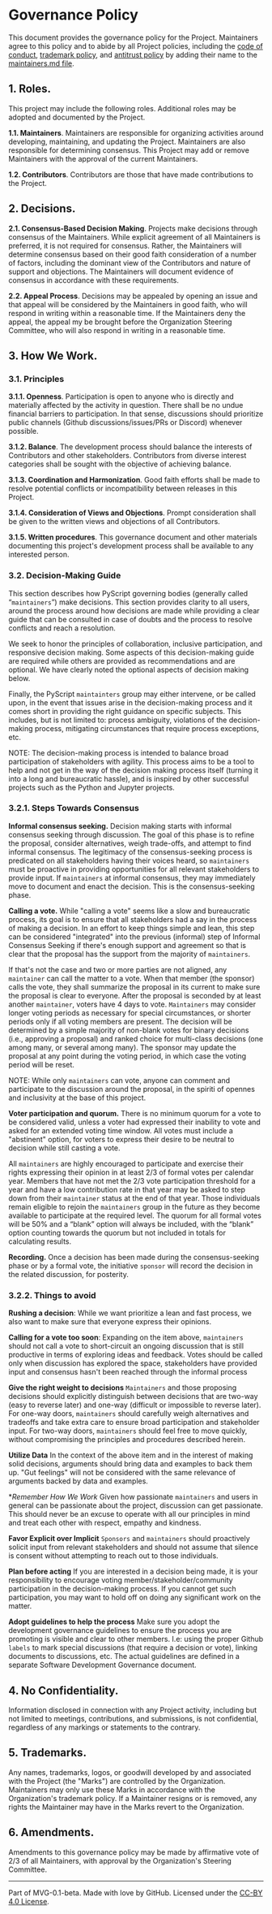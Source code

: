 # Governance Policy

This document provides the governance policy for the Project. Maintainers agree to this policy and to abide by all Project policies, including the [code of conduct](https://github.com/pyscript/governance/blob/main/CODE-OF-CONDUCT.md), [trademark policy](https://github.com/pyscript/governance/blob/main/TRADEMARKS.md), and [antitrust policy](https://github.com/pyscript/governance/blob/main/ANTITRUST.md) by adding their name to the [maintainers.md file](https://github.com/pyscript/pyscript/blob/main/MAINTAINERS.md).

## 1. Roles.

This project may include the following roles. Additional roles may be adopted and documented by the Project.

**1.1. Maintainers**. Maintainers are responsible for organizing activities around developing, maintaining, and updating the Project. Maintainers are also responsible for determining consensus. This Project may add or remove Maintainers with the approval of the current Maintainers.

**1.2. Contributors**. Contributors are those that have made contributions to the Project.

## 2. Decisions.

**2.1. Consensus-Based Decision Making**. Projects make decisions through consensus of the Maintainers. While explicit agreement of all Maintainers is preferred, it is not required for consensus. Rather, the Maintainers will determine consensus based on their good faith consideration of a number of factors, including the dominant view of the Contributors and nature of support and objections. The Maintainers will document evidence of consensus in accordance with these requirements.

**2.2. Appeal Process**. Decisions may be appealed by opening an issue and that appeal will be considered by the Maintainers in good faith, who will respond in writing within a reasonable time. If the Maintainers deny the appeal, the appeal my be brought before the Organization Steering Committee, who will also respond in writing in a reasonable time.

## 3. How We Work.

### 3.1. Principles

**3.1.1. Openness**. Participation is open to anyone who is directly and materially affected by the activity in question. There shall be no undue financial barriers to participation. In that sense, discussions should prioritize public channels (Github discussions/issues/PRs or Discord) whenever possible.

**3.1.2. Balance**. The development process should balance the interests of Contributors and other stakeholders. Contributors from diverse interest categories shall be sought with the objective of achieving balance.

**3.1.3. Coordination and Harmonization**. Good faith efforts shall be made to resolve potential conflicts or incompatibility between releases in this Project.

**3.1.4. Consideration of Views and Objections**. Prompt consideration shall be given to the written views and objections of all Contributors.

**3.1.5. Written procedures**. This governance document and other materials documenting this project's development process shall be available to any interested person.

### 3.2. Decision-Making Guide

This section describes how PyScript governing bodies (generally called “`maintainers`”) make decisions. This section provides clarity to all users, around the process around how decisions are made while providing a clear guide that can be consulted in case of doubts and the process to resolve conflicts and reach a resolution.

We seek to honor the principles of collaboration, inclusive participation, and responsive decision making. Some aspects of this decision-making guide are required while others are provided as recommendations and are optional. We have clearly noted the optional aspects of decision making below.

Finally, the PyScript `maintainters` group may either intervene, or be called upon, in the event that issues arise in the decision-making process and it comes short in providing the right guidance on specific subjects. This includes, but is not limited to: process ambiguity, violations of the decision-making process, mitigating circumstances that require process exceptions, etc.

NOTE: The decision-making process is intended to balance broad participation of stakeholders with agility. This process aims to be a tool to help and not get in the way of the decision making process itself (turning it into a long and bureaucratic hassle), and is inspired by other successful projects such as the Python and Jupyter projects.

### 3.2.1. Steps Towards Consensus

**Informal consensus seeking.** Decision making starts with informal consensus seeking through discussion. The goal of this phase is to refine the proposal, consider alternatives, weigh trade-offs, and attempt to find informal consensus. The legitimacy of the consensus-seeking process is predicated on all stakeholders having their voices heard, so `maintainers` must be proactive in providing opportunities for all relevant stakeholders to provide input. If `maintainers` at informal consensus, they may immediately move to document and enact the decision. This is the consensus-seeking phase.

**Calling a vote.** While "calling a vote" seems like a slow and bureaucratic process, its goal is to ensure that all stakeholders had a say in the process of making a decision. In an effort to keep things simple and lean, this step can be considered "integrated" into the previous (informal) step of Informal Consensus Seeking if there's enough support and agreement so that is clear that the proposal has the support from the majority of `maintainers`.

If that's not the case and two or more parties are not aligned, any `maintainer` can call the matter to a vote. When that member (the sponsor) calls the vote, they shall summarize the proposal in its current to make sure the proposal is clear to everyone. After the proposal is seconded by at least another `maintainer`, voters have 4 days to vote. `Maintainers` may consider longer voting periods as necessary for special circumstances, or shorter periods only if all voting members are present. The decision will be determined by a simple majority of non-blank votes for binary decisions (i.e., approving a proposal) and ranked choice for multi-class decisions (one among many, or several among many). The sponsor may update the proposal at any point during the voting period, in which case the voting period will be reset.

NOTE: While only `maintainers` can vote, anyone can comment and participate to the discussion around the proposal, in the spiriti of opennes and inclusivity at the base of this project.

**Voter participation and quorum.** There is no minimum quorum for a vote to be considered valid, unless a voter had expressed their inability to vote and asked for an extended voting time window. All votes must include a "abstinent" option, for voters to express their desire to be neutral to decision while still casting a vote.

All `maintainers` are highly encouraged to participate and exercise their rights expressing their opinion in at least 2/3 of formal votes per calendar year. Members that have not met the 2/3 vote participation threshold for a year and have a low contribution rate in that year may be asked to step down from their `maintainer` status at the end of that year. Those individuals remain eligible to rejoin the `maintainers` group in the future as they become available to participate at the required level. The quorum for all formal votes will be 50% and a “blank” option will always be included, with the “blank” option counting towards the quorum but not included in totals for calculating results.

**Recording.** Once a decision has been made during the consensus-seeking phase or by a formal vote, the initiative `sponsor` will record the decision in the related discussion, for posterity.

### 3.2.2. Things to avoid

**Rushing a decision**: While we want prioritize a lean and fast process, we also want to make sure that everyone express their opinions.

**Calling for a vote too soon**: Expanding on the item above, `maintainers` should not call a vote to short-circuit an ongoing discussion that is still productive in terms of exploring ideas and feedback. Votes should be called only when discussion has explored the space, stakeholders have provided input and consensus hasn't been reached through the informal process

**Give the right weight to decisions** `Maintainers` and those proposing decisions should explicitly distinguish between decisions that are two-way (easy to reverse later) and one-way (difficult or impossible to reverse later). For one-way doors, `maintainers` should carefully weigh alternatives and tradeoffs and take extra care to ensure broad participation and stakeholder input. For two-way doors, `maintainers` should feel free to move quickly, without compromising the principles and procedures described herein.

**Utilize Data** In the context of the above item and in the interest of making solid decisions, arguments should bring data and examples to back them up. "Gut feelings" will not be considered with the same relevance of arguments backed by data and examples.

\*_Remember How We Work_ Given how passionate `maintainers` and users in general can be passionate about the project, discussion can get passionate. This should never be an excuse to operate with all our principles in mind and treat each other with respect, empathy and kindness.

**Favor Explicit over Implicit** `Sponsors` and `maintainers` should proactively solicit input from relevant stakeholders and should not assume that silence is consent without attempting to reach out to those individuals.

**Plan before acting** If you are interested in a decision being made, it is your responsibility to encourage voting member/stakeholder/community participation in the decision-making process. If you cannot get such participation, you may want to hold off on doing any significant work on the matter.

**Adopt guidelines to help the process** Make sure you adopt the development governance guidelines to ensure the process you are promoting is visible and clear to other members. I.e: using the proper Github `labels` to mark special discussions (that require a decision or vote), linking documents to discussions, etc. The actual guidelines are defined in a separate Software Development Governance document.

## 4. No Confidentiality.

Information disclosed in connection with any Project activity, including but not limited to meetings, contributions, and submissions, is not confidential, regardless of any markings or statements to the contrary.

## 5. Trademarks.

Any names, trademarks, logos, or goodwill developed by and associated with the Project (the "Marks") are controlled by the Organization. Maintainers may only use these Marks in accordance with the Organization's trademark policy. If a Maintainer resigns or is removed, any rights the Maintainer may have in the Marks revert to the Organization.

## 6. Amendments.

Amendments to this governance policy may be made by affirmative vote of 2/3 of all Maintainers, with approval by the Organization's Steering Committee.

---

Part of MVG-0.1-beta.
Made with love by GitHub. Licensed under the [CC-BY 4.0 License](https://creativecommons.org/licenses/by-sa/4.0/).
